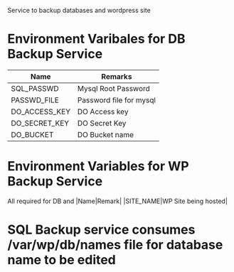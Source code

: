 Service to backup databases and wordpress site

# Environment Varibales for DB Backup Service
|Name|Remarks|
|----|-------|
|SQL_PASSWD|Mysql Root Password|
|PASSWD_FILE|Password file for mysql|
|DO_ACCESS_KEY|DO Access key |
|DO_SECRET_KEY| DO Secret Key|
|DO_BUCKET|DO Bucket name|

# Environment Variables for WP Backup Service
All required for DB and
|Name|Remark|
|SITE_NAME|WP Site being hosted|

# SQL Backup service consumes /var/wp/db/names file for database name to be edited
